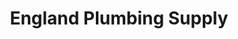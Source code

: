 ---
title: "England Plumbing Supply"
url: /salt-lake-city/england-plumbing-supply/
shop: Eisenwaren
---